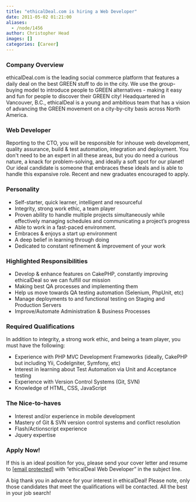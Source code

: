 ```yaml
---
title: "ethicalDeal.com is hiring a Web Developer"
date: 2011-05-02 01:21:00
aliases:
  - /node/1456
author: Christopher Head
images: []
categories: [Career]
---
```


### Company Overview

ethicalDeal.com is the leading social commerce platform that features a daily deal on the best GREEN stuff to do in the city. We use the group-buying model to introduce people to GREEN alternatives - making it easy and fun for people to discover their GREEN city! Headquartered in Vancouver, B.C., ethicalDeal is a young and ambitious team that has a vision of advancing the GREEN movement on a city-by-city basis across North America.

### Web Developer

Reporting to the CTO, you will be responsible for inhouse web development, quality assurance, build & test automation, integration and deployment. You don't need to be an expert in all these areas, but you do need a curious nature, a knack for problem-solving, and ideally a soft spot for our planet! Our ideal candidate is someone that embraces these ideals and is able to handle this expansive role. Recent and new graduates encouraged to apply.

### Personality

- Self-starter, quick learner, intelligent and resourceful
- Integrity, strong work ethic, a team player
- Proven ability to handle multiple projects simultaneously while effectively managing schedules and communicating a project’s progress
- Able to work in a fast-paced environment.
- Embraces & enjoys a start up environment
- A deep belief in learning through doing
- Dedicated to constant refinement & improvement of your work

### Highlighted Responsibilities

- Develop & enhance features on CakePHP, constantly improving ethicalDeal so we can fulfill our mission
- Making best QA processes and implementing them
- Help us move towards QA testing automation (Selenium, PhpUnit, etc)
- Manage deployments to and functional testing on Staging and Production Servers
- Improve/Automate Administration & Business Processes

### Required Qualifications

In addition to integrity, a strong work ethic, and being a team player, you must have the following:

- Experience with PHP MVC Development Frameworks (ideally, CakePHP but including Yii, CodeIgniter, Symfony, etc)
- Interest in learning about Test Automation via Unit and Acceptance testing
- Experience with Version Control Systems (Git, SVN)
- Knowledge of HTML, CSS, JavaScript

### The Nice-to-haves

- Interest and/or experience in mobile development
- Mastery of Git & SVN version control systems and conflict resolution
- Flash/Actionscript experience
- Jquery expertise

### Apply Now!

If this is an ideal position for you, please send your cover letter and resume to [\[email protected\]](/cdn-cgi/l/email-protection#3b6f52567b5e4f5352585a577f5e5a5715585456) with “ethicalDeal Web Developer” in the subject line.

A big thank you in advance for your interest in ethicalDeal! Please note, only those candidates that meet the qualifications will be contacted. All the best in your job search!
